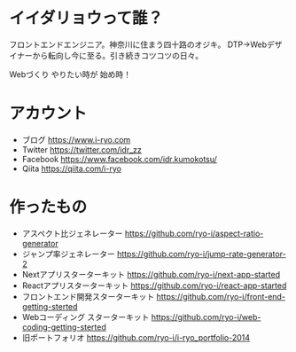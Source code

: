 # イイダリョウって誰？

フロントエンドエンジニア。神奈川に住まう四十路のオジキ。 DTP→Webデザイナーから転向し今に至る。引き続きコツコツの日々。

Webづくり やりたい時が 始め時！

# アカウント

* ブログ https://www.i-ryo.com
* Twitter https://twitter.com/idr_zz 
* Facebook https://www.facebook.com/idr.kumokotsu/
* Qiita https://qiita.com/i-ryo

# 作ったもの

* アスペクト比ジェネレーター https://github.com/ryo-i/aspect-ratio-generator
* ジャンプ率ジェネレーター https://github.com/ryo-i/jump-rate-generator-2
* Nextアプリスターターキット https://github.com/ryo-i/next-app-started
* Reactアプリスターターキット https://github.com/ryo-i/react-app-started
* フロントエンド開発スターターキット https://github.com/ryo-i/front-end-getting-sterted
* Webコーディング スターターキット https://github.com/ryo-i/web-coding-getting-sterted
* 旧ポートフォリオ https://github.com/ryo-i/i-ryo_portfolio-2014

